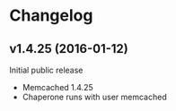 # Changelog


## v1.4.25 (2016-01-12)


Initial public release

- Memcached 1.4.25
- Chaperone runs with user memcached